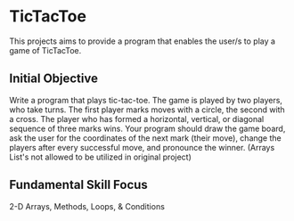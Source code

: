 # TicTacToe

This projects aims to provide a program that enables the user/s to play a game of TicTacToe.

## Initial Objective 

Write a program that plays tic-tac-toe. The game is played by two players, who take turns. The first player marks moves with a circle, the second with a cross. The player who has formed a horizontal, vertical, or diagonal sequence of three marks wins. Your program should draw the game board, ask the user for the coordinates of the next mark (their move), change the players after every successful move, and pronounce the winner. (Arrays List's not allowed to be utilized in original project)

## Fundamental Skill Focus 

2-D Arrays, Methods, Loops, & Conditions 
